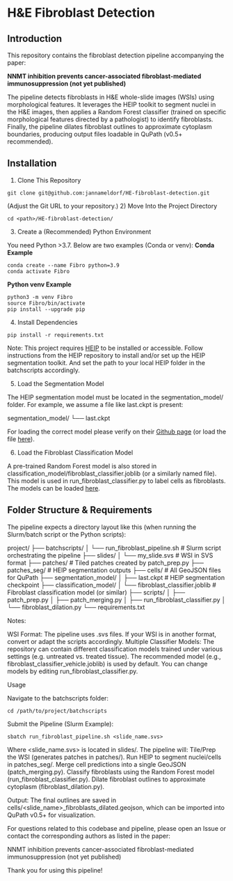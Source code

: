 # H&E Fibroblast Detection

## Introduction

This repository contains the fibroblast detection pipeline accompanying the paper:

**NNMT inhibition prevents cancer-associated fibroblast-mediated immunosuppression (not yet published)**

The pipeline detects fibroblasts in H&E whole-slide images (WSIs) using morphological features. It leverages the HEIP toolkit to segment nuclei in the H&E images, then applies a Random Forest classifier (trained on specific morphological features directed by a pathologist) to identify fibroblasts. Finally, the pipeline dilates fibroblast outlines to approximate cytoplasm boundaries, producing output files loadable in QuPath (v0.5+ recommended).
## Installation
1) Clone This Repository

```
git clone git@github.com:jannameldorf/HE-fibroblast-detection.git
```

(Adjust the Git URL to your repository.)
2) Move Into the Project Directory

```
cd <path>/HE-fibroblast-detection/
```

3) Create a (Recommended) Python Environment

You need Python >3.7. Below are two examples (Conda or venv):
**Conda Example**

```
conda create --name Fibro python=3.9
conda activate Fibro
```

**Python venv Example**

```
python3 -m venv Fibro
source Fibro/bin/activate
pip install --upgrade pip
```

4) Install Dependencies

```
pip install -r requirements.txt
```

Note: This project requires [HEIP](https://github.com/ValeAri/HEIP) to be installed or accessible. Follow instructions from the HEIP repository to install and/or set up the HEIP segmentation toolkit. And set the path to your local HEIP folder in the batchscripts accordingly.


5) Load the Segmentation Model

The HEIP segmentation model must be located in the segmentation_model/ folder. For example, we assume a file like last.ckpt is present:

segmentation_model/
└── last.ckpt

For loading the correct model please verify on their [Github page](https://github.com/ValeAri/HEIP) (or load the file [here](https://www.dropbox.com/scl/fi/jd3td009blmjv0lla0u80/last.ckpt?rlkey=jszlw4gqrklv85uq4r0lw5cuh&dl=0)).

6) Load the Fibroblast Classification Model

A pre-trained Random Forest model is also stored in classification_model/fibroblast_classifier.joblib (or a similarly named file). This model is used in run_fibroblast_classifier.py to label cells as fibroblasts. The models can be loaded [here](https://uchicago.box.com/s/4jfd7zaezh55z3khv6ftwmhxrjefc6rz).

## Folder Structure & Requirements

The pipeline expects a directory layout like this (when running the Slurm/batch script or the Python scripts):

project/
├── batchscripts/
│    └── run_fibroblast_pipeline.sh   # Slurm script orchestrating the pipeline
├── slides/
│    └── my_slide.svs                 # WSI in SVS format
├── patches/                          # Tiled patches created by patch_prep.py
├── patches_seg/                      # HEIP segmentation outputs
├── cells/                            # All GeoJSON files for QuPath
├── segmentation_model/
│    ├── last.ckpt                    # HEIP segmentation checkpoint
├── classification_model/
│    └── fibroblast_classifier.joblib # Fibroblast classification model (or similar)
├── scripts/
│    ├── patch_prep.py
│    ├── patch_merging.py
│    ├── run_fibroblast_classifier.py
│    └── fibroblast_dilation.py
└── requirements.txt

Notes:

WSI Format: The pipeline uses .svs files. If your WSI is in another format, convert or adapt the scripts accordingly.
Multiple Classifier Models: The repository can contain different classification models trained under various settings (e.g. untreated vs. treated tissue). The recommended model (e.g., fibroblast_classifier_vehicle.joblib) is used by default. You can change models by editing run_fibroblast_classifier.py.

Usage

Navigate to the batchscripts folder:

```
cd /path/to/project/batchscripts
```

Submit the Pipeline (Slurm Example):

```
sbatch run_fibroblast_pipeline.sh <slide_name.svs>
```

Where <slide_name.svs> is located in slides/. The pipeline will:
Tile/Prep the WSI (generates patches in patches/).
Run HEIP to segment nuclei/cells in patches_seg/.
Merge cell predictions into a single GeoJSON (patch_merging.py).
Classify fibroblasts using the Random Forest model (run_fibroblast_classifier.py).
Dilate fibroblast outlines to approximate cytoplasm (fibroblast_dilation.py).

Output:
The final outlines are saved in cells/<slide_name>_fibroblasts_dilated.geojson, which can be imported into QuPath v0.5+ for visualization.

For questions related to this codebase and pipeline, please open an Issue or contact the corresponding authors as listed in the paper:

NNMT inhibition prevents cancer-associated fibroblast-mediated immunosuppression (not yet published)

Thank you for using this pipeline!